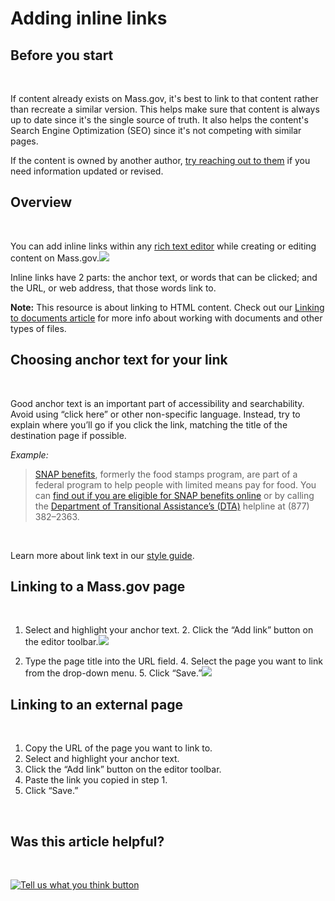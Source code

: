 # Adding inline links

## ‌Before you start

‌

If content already exists on Mass.gov, it's best to link to that content rather than recreate a similar version. This helps make sure that content is always up to date since it's the single source of truth. It also helps the content's Search Engine Optimization \(SEO\) since it's not competing with similar pages.

If the content is owned by another author, [try reaching out to them](https://app.gitbook.com/@massgovdigital/s/knowledge-base/~/drafts/-LlDIMokOLPlXiiLs5DS/primary/authoring-and-editing-1/navigating-the-cms/contacting-authors-within-the-cms) if you need information updated or revised.‌

## Overview <a id="overview"></a>

‌

You can add inline links within any [rich text editor](https://massgovdigital.gitbook.io/knowledge-base/authoring-and-editing/editing-toolbar) while creating or editing content on Mass.gov.![](https://lh6.googleusercontent.com/dGSEh4n5VAip92VGQlDxFV1lwFGudnwX49_oAhq4zCiw706agH_axANMwAWt5IHJ1WnThch4LlzdvpgXyNWXDGsW1ppTV_gFSDJVH-EHTn6U5Ja9pnLlcJpncZ15ehVYWGQ0t4na)‌

Inline links have 2 parts: the anchor text, or words that can be clicked; and the URL, or web address, that those words link to.

**Note:** This resource is about linking to HTML content. Check out our [Linking to documents article](https://massgovdigital.gitbook.io/knowledge-base/authoring-and-editing/documents/linking-to-documents) for more info about working with documents and other types of files.‌

## **Choosing anchor text for your link** <a id="choosing-anchor-text-for-your-link"></a>

‌

Good anchor text is an important part of accessibility and searchability. Avoid using “click here” or other non-specific language. Instead, try to explain where you’ll go if you click the link, matching the title of the destination page if possible.‌

_Example:_

> ​[SNAP benefits](https://www.mass.gov/snap-benefits-formerly-known-as-food-stamps), formerly the food stamps program, are part of a federal program to help people with limited means pay for food. You can [find out if you are eligible for SNAP benefits online](https://dtaconnect.eohhs.mass.gov/screening) or by calling the [Department of Transitional Assistance’s \(DTA\)](https://www.mass.gov/orgs/department-of-transitional-assistance) helpline at \(877\) 382–2363.

‌

Learn more about link text in our [style guide](https://massgovdigital.gitbook.io/knowledge-base/mass.gov-style/style-guide#links).‌

## **Linking to a Mass.gov page** <a id="linking-to-a-mass-gov-page"></a>

‌

1. Select and highlight your anchor text. 2. Click the “Add link” button on the editor toolbar.![](https://lh4.googleusercontent.com/Ey4Esgo_jjH5I03t_Jim3P_fFlFVU6eerqd18jiQo47VqmpEacSnxcqVrKezWFYpJQDOssGxVvaiyF_v5FTxExLI_T8gBAP0Pss9p2POxnq5oMp9UA6sVQEk9KYdXyjAdKdx6H7l)‌

3. Type the page title into the URL field. 4. Select the page you want to link from the drop-down menu. 5. Click “Save.”![](https://lh3.googleusercontent.com/_VUhl_7_9kSztdpBvclHTgd4L8D3rzRxPd-BqN4oWHKd12OfYsnpvtNwmVml9rTTnUYpDy5lKbWh8qhcIeQHYyI9FIOFI_twBdv0xexn6CEbI_bgb36UuIgxQNLsrW0so7KhLWIk)‌

## **Linking to an external page** <a id="linking-to-an-external-page"></a>

‌

1. Copy the URL of the page you want to link to.
2. Select and highlight your anchor text.
3. Click the “Add link” button on the editor toolbar.
4. Paste the link you copied in step 1.
5. Click “Save.”

‌

## Was this article helpful? <a id="was-this-article-helpful"></a>

‌

​[​![Tell us what you think button](https://blobscdn.gitbook.com/v0/b/gitbook-28427.appspot.com/o/assets%2F-LJ04qJGAHkvdE13BfdG%2F-LSz77NBAwnSNpMPT3df%2F-LSz7xSmyKXltd4avaCt%2FKB%20survey%20button%20POC%202.png?alt=media&token=8d071cab-8b95-48a3-a332-13e3fc8d9f96)​](https://massgov.formstack.com/forms/mass_gov_knowledge_base_feedback?article=adding-inline-links)​

